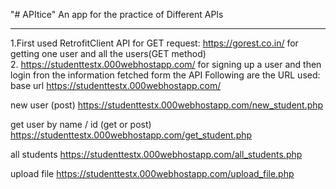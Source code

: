 "# APItice" 
An app for the practice of Different APIs
<hr>

1.First used RetrofitClient API for GET request:
https://gorest.co.in/
for getting one user and all the users(GET method)
</br>
2. https://studenttestx.000webhostapp.com/
for signing up a user and then login fron the information fetched form the API
Following are the URL used:
base url
https://studenttestx.000webhostapp.com/

new user (post)
https://studenttestx.000webhostapp.com/new_student.php

get user by name / id (get or post)
https://studenttestx.000webhostapp.com/get_student.php

all students
https://studenttestx.000webhostapp.com/all_students.php

upload file
https://studenttestx.000webhostapp.com/upload_file.php


